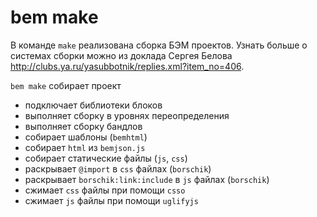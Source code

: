 # bem make
В команде `make` реализована сборка БЭМ проектов. Узнать больше о системах сборки можно из доклада Сергея Белова http://clubs.ya.ru/yasubbotnik/replies.xml?item_no=406.

`bem make` собирает проект

 * подключает библиотеки блоков
 * выполняет сборку в уровнях переопределения
 * выполняет сборку бандлов
 * собирает шаблоны (`bemhtml`)
 * собирает `html` из `bemjson.js`
 * собирает статические файлы (`js`, `css`)
 * раскрывает `@import` в `css` файлах (`borschik`)
 * раскрывает `borschik:link:include` в `js` файлах (`borschik`)
 * сжимает `css` файлы при помощи `csso`
 * сжимает `js` файлы при помощи `uglifyjs`
